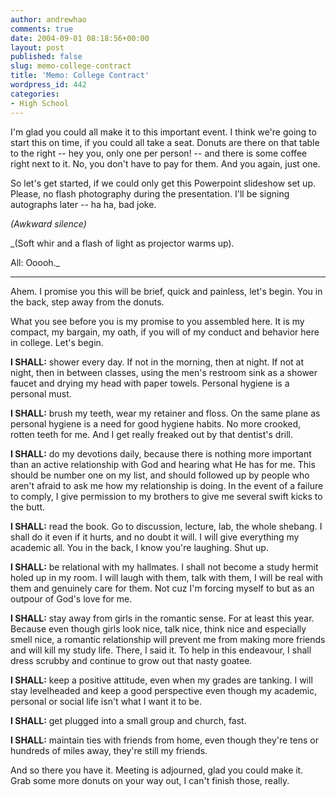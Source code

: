 ```yaml
---
author: andrewhao
comments: true
date: 2004-09-01 08:18:56+00:00
layout: post
published: false
slug: memo-college-contract
title: 'Memo: College Contract'
wordpress_id: 442
categories:
- High School
---
```


I'm glad you could all make it to this important event. I think we're going to start this on time, if you could all take a seat. Donuts are there on that table to the right -- hey you, only one per person! -- and there is some coffee right next to it. No, you don't have to pay for them. And you again, just one.

So let's get started, if we could only get this Powerpoint slideshow set up. Please, no flash photography during the presentation. I'll be signing autographs later -- ha ha, bad joke.

_(Awkward silence)_

_(Soft whir and a flash of light as projector warms up).

All: Ooooh._



* * *


Ahem. I promise you this will be brief, quick and painless, let's begin. You in the back, step away from the donuts.

What you see before you is my promise to you assembled here. It is my compact, my bargain, my oath, if you will of my conduct and behavior here in college. Let's begin.

**I SHALL:** shower every day. If not in the morning, then at night. If not at night, then in between classes, using the men's restroom sink as a shower faucet and drying my head with paper towels.  Personal hygiene is a personal must.

**I SHALL:** brush my teeth, wear my retainer and floss. On the same plane as personal hygiene is a need for good hygiene habits. No more crooked, rotten teeth for me. And I get really freaked out by that dentist's drill.

**I SHALL:** do my devotions daily, because there is nothing more important than an active relationship with God and hearing what He has for me. This should be number one on my list, and should followed up by people who aren't afraid to ask me how my relationship is doing. In the event of a failure to comply, I give permission to my brothers to give me several swift kicks to the butt.

**I SHALL:** read the book. Go to discussion, lecture, lab, the whole shebang. I shall do it even if it hurts, and no doubt it will. I will give everything my academic all. You in the back, I know you're laughing. Shut up.

**I SHALL:** be relational with my hallmates. I shall not become a study hermit holed up in my room. I will laugh with them, talk with them, I will be real with them and genuinely care for them. Not cuz I'm forcing myself to but as an outpour of God's love for me.

**I SHALL:** stay away from girls in the romantic sense. For at least this year. Because even though girls look nice, talk nice, think nice and especially smell nice, a romantic relationship will prevent me from making more friends and will kill my study life. There, I said it. To help in this endeavour, I shall dress scrubby and continue to grow out that nasty goatee.

**I SHALL:** keep a positive attitude, even when my grades are tanking. I will stay levelheaded and keep a good perspective even though my academic, personal or social life isn't what I want it to be.

**I SHALL:** get plugged into a small group and church, fast.

**I SHALL:** maintain ties with friends from home, even though they're tens or hundreds of miles away, they're still my friends.

And so there you have it. Meeting is adjourned, glad you could make it. Grab some more donuts on your way out, I can't finish those, really.
